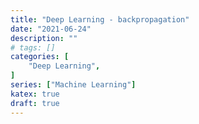 ```yaml
---
title: "Deep Learning - backpropagation"
date: "2021-06-24"
description: ""
# tags: []
categories: [
    "Deep Learning",
]
series: ["Machine Learning"]
katex: true
draft: true
---
```


